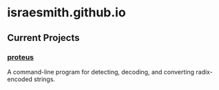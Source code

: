 # [](#header-1)israesmith.github.io

## [](#header-2)Current Projects

### [](#header-3) [proteus](proteus/)
A command-line program for detecting, decoding, and converting radix-encoded strings.
